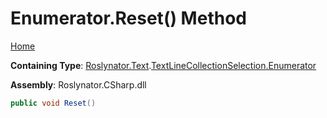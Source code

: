 <a name="_Top"></a>

# Enumerator\.Reset\(\) Method

[Home](../../../../../README.md#_Top)

**Containing Type**: [Roslynator.Text](../../../README.md#_Top)\.[TextLineCollectionSelection.Enumerator](../README.md#_Top)

**Assembly**: Roslynator\.CSharp\.dll

```csharp
public void Reset()
```


